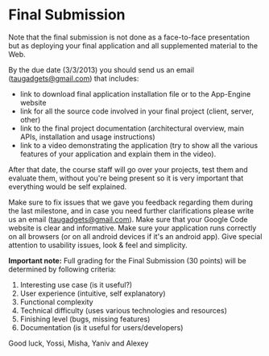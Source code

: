 # Final Submission

Note that the final submission is not done as a face-to-face presentation but as deploying your final application and all supplemented material to the Web.

By the due date (3/3/2013) you should send us an email ([taugadgets@gmail.com]()) that includes:

- link to download final application installation file or to the App-Engine website
- link for all the source code involved in your final project (client, server, other)
- link to the final project documentation (architectural overview, main APIs, installation and usage instructions)
- link to a video demonstrating the application (try to show all the various features of your application and explain them in the video).

After that date, the course staff will go over your projects, test them and evaluate them, without you're being present so it is very important that everything would be self explained.

Make sure to fix issues that we gave you feedback regarding them during the last milestone, and in case you need further clarifications please write us an email ([taugadgets@gmail.com]()).
Make sure that your Google Code website is clear and informative. Make sure your application runs correctly on all browsers (or on all android devices if it's an android app).
Give special attention to usability issues, look & feel and simplicity.

**Important note:** Full grading for the Final Submission (30 points) will be determined by following criteria:

1. Interesting use case (is it useful?)
2. User experience (intuitive, self explanatory)
3. Functional complexity
4. Technical difficulty (uses various technologies and resources)
5. Finishing level (bugs, missing features)
6. Documentation (is it useful for users/developers) 

Good luck,
Yossi, Misha, Yaniv and Alexey